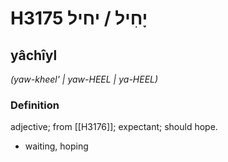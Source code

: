# H3175 יָחִיל / יחיל

## yâchîyl

_(yaw-kheel' | yaw-HEEL | ya-HEEL)_

### Definition

adjective; from [[H3176]]; expectant; should hope.

- waiting, hoping
